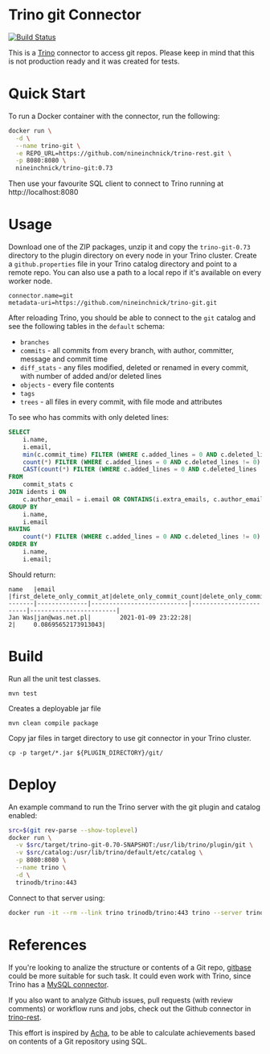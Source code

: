 Trino git Connector
===================

[![Build Status](https://github.com/nineinchnick/trino-git/actions/workflows/release.yaml/badge.svg)](https://github.com/nineinchnick/trino-git/actions/workflows/release.yaml)

This is a [Trino](http://trino.io/) connector to access git repos. Please keep in mind that this is not production ready and it was created for tests.

# Quick Start

To run a Docker container with the connector, run the following:
```bash
docker run \
  -d \
  --name trino-git \
  -e REPO_URL=https://github.com/nineinchnick/trino-rest.git \
  -p 8080:8080 \
  nineinchnick/trino-git:0.73
```

Then use your favourite SQL client to connect to Trino running at http://localhost:8080

# Usage

Download one of the ZIP packages, unzip it and copy the `trino-git-0.73` directory to the plugin directory on every node in your Trino cluster.
Create a `github.properties` file in your Trino catalog directory and point to a remote repo.
You can also use a path to a local repo if it's available on every worker node.

```
connector.name=git
metadata-uri=https://github.com/nineinchnick/trino-git.git
```

After reloading Trino, you should be able to connect to the `git` catalog and see the following tables in the `default` schema:
* `branches`
* `commits` - all commits from every branch, with author, committer, message and commit time
* `diff_stats` - any files modified, deleted or renamed in every commit, with number of added and/or deleted lines
* `objects` - every file contents
* `tags`
* `trees` - all files in every commit, with file mode and attributes

To see who has commits with only deleted lines:

```sql
SELECT
    i.name,
    i.email,
    min(c.commit_time) FILTER (WHERE c.added_lines = 0 AND c.deleted_lines != 0) AS first_delete_only_commit_at,
    count(*) FILTER (WHERE c.added_lines = 0 AND c.deleted_lines != 0) AS delete_only_commit_count,
    CAST(count(*) FILTER (WHERE c.added_lines = 0 AND c.deleted_lines != 0) AS double) / CAST(COUNT(*) AS double) AS delete_only_commit_ratio
FROM
    commit_stats c
JOIN idents i ON
    c.author_email = i.email OR CONTAINS(i.extra_emails, c.author_email)
GROUP BY
    i.name,
    i.email
HAVING
    count(*) FILTER (WHERE c.added_lines = 0 AND c.deleted_lines != 0) != 0
ORDER BY
    i.name,
    i.email;
```

Should return:
```
name   |email         |first_delete_only_commit_at|delete_only_commit_count|delete_only_commit_ratio|
-------|--------------|---------------------------|------------------------|------------------------|
Jan Was|jan@was.net.pl|        2021-01-09 23:22:28|                       2|     0.08695652173913043|
```

# Build

Run all the unit test classes.
```
mvn test
```

Creates a deployable jar file
```
mvn clean compile package
```

Copy jar files in target directory to use git connector in your Trino cluster.
```
cp -p target/*.jar ${PLUGIN_DIRECTORY}/git/
```

# Deploy

An example command to run the Trino server with the git plugin and catalog enabled:

```bash
src=$(git rev-parse --show-toplevel)
docker run \
  -v $src/target/trino-git-0.70-SNAPSHOT:/usr/lib/trino/plugin/git \
  -v $src/catalog:/usr/lib/trino/default/etc/catalog \
  -p 8080:8080 \
  --name trino \
  -d \
  trinodb/trino:443
```

Connect to that server using:
```bash
docker run -it --rm --link trino trinodb/trino:443 trino --server trino:8080 --catalog git --schema default
```

# References

If you're looking to analize the structure or contents of a Git repo, [gitbase](https://github.com/src-d/gitbase) could be more suitable for such task.
It could even work with Trino, since Trino has a [MySQL connector](https://trino.io/docs/current/connector/mysql.html).

If you also want to analyze Github issues, pull requests (with review comments) or workflow runs and jobs,
check out the Github connector in [trino-rest](https://github.com/nineinchnick/trino-rest).

This effort is inspired by [Acha](https://github.com/someteam/acha), to be able to calculate achievements based on contents of a Git repository using SQL.
